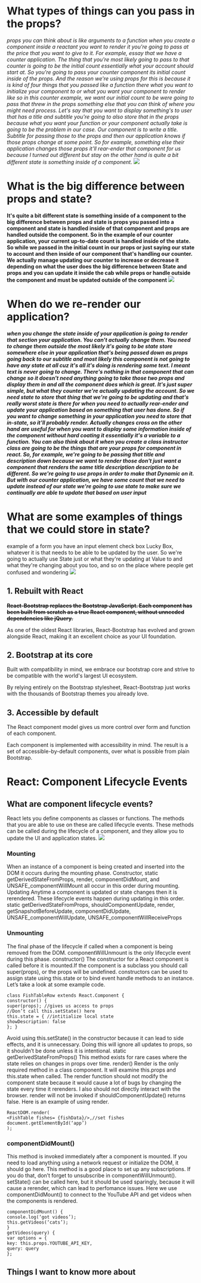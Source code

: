 
# What types of things can you pass in the props?
*props you can think about is like arguments to a function when you create a component inside a reactant you want to render it you're going to pass at the price that you want to give to it. For example, essay that we have a counter application. The thing that you're most likely going to pass to that counter is going to be the initial count essentially what your account should start at. So you're going to pass your counter component its initial count inside of the props. And the reason we're using props for this is because it is kind of four things that you passed like a function there what you want to initialize your component to or what you want your component to render like so in this counter example, we want our initial count to be were going to pass that threw in the props something else that you can think of where you might need process. Let's say that you want to display something's to user that has a title and subtitle you're going to also store that in the props because what you want your function or your component actually take is going to be the problem in our case. Our component is to write a title. Subtitle for passing those to the props and then our application knows if those props change at some point. So for example, something else their application changes those props it'll rear-ender that component for us because I turned out different but stay on the other hand is quite a bit different state is something inside of a component.*
![](https://i.stack.imgur.com/3pkGz.jpg)
# What is the big difference between props and state?
**It's quite a bit different state is something inside of a component to the big difference between props and state is props you passed into a component and state is handled inside of that component and props are handled outside the component. So in the example of our counter application, your current up-to-date count is handled inside of the state. So while we passed in the initial count in our props or just saying our state to account and then inside of our component that's handling our counter. We actually manage updating our counter to increase or decrease it depending on what the user does the big difference between State and props and you can update it inside the cab while props or handle outside the component and must be updated outside of the component**
![](https://i.ytimg.com/vi/aLmwln09Tbs/maxresdefault.jpg)

# When do we re-render our application?
***when you change the state inside of your application is going to render that section your application. You can't actually change them. You need to change them outside the most likely it's going to be state store somewhere else in your application that's being passed down as props going back to our subtitle and most likely this component is not going to have any state at all cuz it's all it's doing is rendering some text. I meant text is never going to change. There's nothing in that component that can change so it doesn't need anything going to take those two props and display them in and all the component does which is great. It's just super simple, but what they counter we're actually updating the account. So we need state to store that thing that we're going to be updating and that's really worst state is there for when you need to actually rear-ender and update your application based on something that user has done. So if you want to change something in your application you need to store that in-state, so it'll probably render. Actually changes cross on the other hand are useful for when you want to display some information inside of the component without hard coating it essentially it's a variable to a function. You can also think about it when you create a class instructor class are going to be the things that are your props for component in react. So, for example, we're going to be passing that title and description down because we want to render those don't just want a component that renders the same title description description to be different. So we're going to use props in order to make that Dynamic on it. But with our counter application, we have some count that we need to update instead of our state we're going to use state to make sure we continually are able to update that based on user input***
# What are some examples of things that we could store in state?
example of a form you have an input element check box Lucky Box, whatever it is that needs to be able to be updated by the user. So we're going to actually use State just or what they're updating at Value to and what they're changing about you too, and so on the place where people get confused and wondering
![](https://i.stack.imgur.com/wqvF2.png)
## 1. Rebuilt with React
**~~React-Bootstrap replaces the Bootstrap JavaScript. Each component has been built from scratch as a true React component, without unneeded dependencies like jQuery.~~**

As one of the oldest React libraries, React-Bootstrap has evolved and grown alongside React, making it an excellent choice as your UI foundation.
## 2. Bootstrap at its core
Built with compatibility in mind, we embrace our bootstrap core and strive to be compatible with the world's largest UI ecosystem.

By relying entirely on the Bootstrap stylesheet, React-Bootstrap just works with the thousands of Bootstrap themes you already love.

## 3. Accessible by default
The React component model gives us more control over form and function of each component.

Each component is implemented with accessibility in mind. The result is a set of accessible-by-default components, over what is possible from plain Bootstrap.
# React: Component Lifecycle Events
## What are component lifecycle events?
React lets you define components as classes or functions. The methods that you are able to use on these are called lifecycle events. These methods can be called during the lifecycle of a component, and they allow you to update the UI and application states.
![](https://miro.medium.com/max/2000/0*0saPKFiTUk6W3FYp)
### Mounting
When an instance of a component is being created and inserted into the DOM it occurs during the mounting phase. Constructor, static getDerivedStateFromProps, render, componentDidMount, and UNSAFE_componentWillMount all occur in this order during mounting.
Updating
Anytime a component is updated or state changes then it is rerendered. These lifecycle events happen during updating in this order.
static getDerivedStateFromProps, shouldComponentUpdate, render,
getSnapshotBeforeUpdate, componentDidUpdate, UNSAFE_componentWillUpdate, UNSAFE_componentWillReceiveProps
### Unmounting
The final phase of the lifecycle if called when a component is being removed from the DOM. componentWillUnmount is the only lifecycle event during this phase.
constructor()
The constructor for a React component is called before it is mounted.If the component is a subclass you should call super(props), or the props will be undefined. constructors can be used to assign state using this.state or to bind event handle methods to an instance. Let’s take a look at some example code.
```
class FishTableRow extends React.Component {
constructor() {
super(props); //gives us access to props
//Don’t call this.setState() here
this.state = { //intitialize local state
showDescription: false
}; }
```
Avoid using this.setState() in the constructor because it can lead to side effects, and it is unnecessary. Doing this will ignore all updates to props, so it shouldn’t be done unless it is intentional.
static getDerivedStateFromProps()
This method exists for rare cases where the state relies on changes in props over time.
render()
Render is the only required method in a class component. It will examine this.props and this.state when called. The render function should not modify the component state because it would cause a lot of bugs by changing the state every time it rerenders. I also should not directly interact with the browser. render will not be invoked if shouldComponentUpdate() returns false. Here is an example of using render.
```
ReactDOM.render(
<FishTable fishes= {fishData}/>,//set fishes document.getElementById(‘app’)
);
```
### componentDidMount()
This method is invoked immediately after a component is mounted. If you need to load anything using a network request or initialize the DOM, it should go here. This method is a good place to set up any subscriptions. If you do that, don’t forget to unsubscribe in componentWillUnmount().
setState() can be called here, but it should be used sparingly, because it will cause a rerender, which can lead to perfomance issues.
Here we use componentDidMount() to connect to the YouTube API and get videos when the components is rendered.
```
componentDidMount() {
console.log(‘got videos’);
this.getVideos(‘cats’);
}
getVideos(query) {
var options = {
key: this.props.YOUTUBE_API_KEY,
query: query
};
```
## Things I want to know more about